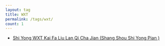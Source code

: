 ```yaml
---
layout: tag
title: WXT
permalink: /tags/wxt/
count: 1
---
```


- [Shi Yong  WXT Kai Fa Liu Lan Qi Cha Jian (Shang Shou Shi Yong Pian )](https://yeshan333.github.io/2024/03/15/develop-web-extension-with-wxt/)
